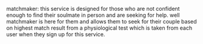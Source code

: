 matchmaker:
this service is designed for those who are not confident enough to find their soulmate in person and are seeking for help. well matchmaker is here for them and allows them to seek for their couple based on highest match result from a physiological test which is taken from each user when they sign up for this service.

